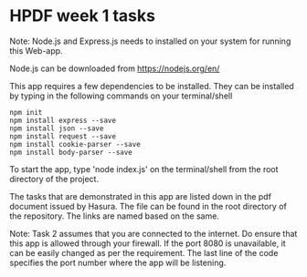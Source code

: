 # HPDF week 1 tasks

Note: Node.js and Express.js needs to installed on your system for running this Web-app.

Node.js can be downloaded from https://nodejs.org/en/

This app requires a few dependencies to be installed. They can be installed by typing in the following commands on your terminal/shell

    npm init
    npm install express --save
    npm install json --save
    npm install request --save
    npm install cookie-parser --save
    npm install body-parser --save

To start the app, type 'node index.js' on the terminal/shell from the root directory of the project.

The tasks that are demonstrated in this app are listed down in the pdf document issued by Hasura. The file can be found in the root directory of the repository. The links are named based on the same.

Note:
    Task 2 assumes that you are connected to the internet. Do ensure that this app is allowed through your firewall.
    If the port 8080 is unavailable, it can be easily changed as per the requirement. The last line of the code specifies the port number where the app will be listening.